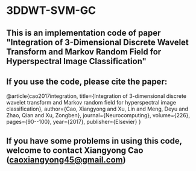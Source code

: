 # 3DDWT-SVM-GC

This is an implementation code of paper "Integration of 3-Dimensional Discrete Wavelet Transform and 
Markov Random Field for Hyperspectral Image Classification"
--------------------------------------------------------------------------------------------------------------------------------

## If you use the code, please cite the paper:

@article{cao2017integration,
  title={Integration of 3-dimensional discrete wavelet transform and Markov random field for hyperspectral image classification},
  author={Cao, Xiangyong and Xu, Lin and Meng, Deyu and Zhao, Qian and Xu, Zongben},
  journal={Neurocomputing},
  volume={226},
  pages={90--100},
  year={2017},
  publisher={Elsevier}
}
## If you have some problems in using this code, welcome to contact Xiangyong Cao (caoxiangyong45@gmail.com)
